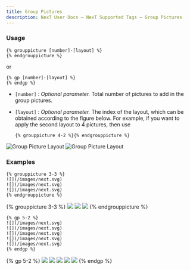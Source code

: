 ```yaml
---
title: Group Pictures
description: NexT User Docs – NexT Supported Tags – Group Pictures
---
```


### Usage

```jinja
{% grouppicture [number]-[layout] %}
{% endgrouppicture %}
```

or

```jinja
{% gp [number]-[layout] %}
{% endgp %}
```

- `[number]` : *Optional parameter.* Total number of pictures to add in the group pictures.
- `[layout]` : *Optional parameter.* The index of the layout, which can be obtained according to the figure below. For example, if you want to apply the second layout to 4 pictures, then use

    ```jinja
    {% grouppicture 4-2 %}{% endgrouppicture %}
    ```

![Group Picture Layout](/images/group-picture-1.png)
![Group Picture Layout](/images/group-picture-2.png)

### Examples

```jinja
{% grouppicture 3-3 %}
![](/images/next.svg)
![](/images/next.svg)
![](/images/next.svg)
{% endgrouppicture %}
```

{% grouppicture 3-3 %}
![](/images/next.svg)
![](/images/next.svg)
![](/images/next.svg)
{% endgrouppicture %}

```jinja
{% gp 5-2 %}
![](/images/next.svg)
![](/images/next.svg)
![](/images/next.svg)
![](/images/next.svg)
![](/images/next.svg)
{% endgp %}
```

{% gp 5-2 %}
![](/images/next.svg)
![](/images/next.svg)
![](/images/next.svg)
![](/images/next.svg)
![](/images/next.svg)
{% endgp %}
